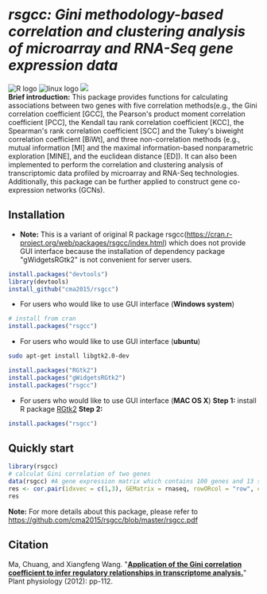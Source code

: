 # ___**rsgcc**: Gini methodology-based correlation and clustering analysis of microarray and RNA-Seq gene expression data___ </br>
![](https://halobi.com/wp-content/uploads/2016/08/r_logo.png "R logo")
![](https://encrypted-tbn2.gstatic.com/images?q=tbn:ANd9GcSvCvZWbl922EJkjahQ5gmTpcvsYr3ujQBpMdyX-YG99vGWfTAmfw "linux logo")
![](https://tctechcrunch2011.files.wordpress.com/2014/06/apple_topic.png?w=220) </br>
**Brief introduction:**
This package provides functions for calculating associations between two genes with five correlation methods(e.g., the Gini correlation coefficient [GCC], the Pearson's product moment correlation coefficient [PCC], the Kendall tau rank correlation coefficient [KCC], the Spearman's rank correlation coefficient [SCC] and the Tukey's biweight correlation coefficient [BiWt], and three non-correlation methods (e.g., mutual information [MI] and the maximal information-based nonparametric exploration [MINE], and the euclidean distance [ED]). It can also been implemented to perform the correlation and clustering analysis of transcriptomic data profiled by microarray and RNA-Seq technologies. Additionally, this package can be further applied to construct gene co-expression networks (GCNs).</br>

## Installation ##
- **Note:** This is a variant of original R package rsgcc(https://cran.r-project.org/web/packages/rsgcc/index.html) which does not provide GUI interface because the installation of dependency package "gWidgetsRGtk2" is not convenient for server users.
```R
install.packages("devtools")
library(devtools)
install_github("cma2015/rsgcc")
```
- For users who would like to use GUI interface (**Windows system**)
```R
# install from cran
install.packages("rsgcc")
```
- For users who would like to use GUI interface (**ubuntu**)
```bash
sudo apt-get install libgtk2.0-dev
```
```R
install.packages("RGtk2")
install.packages("gWidgetsRGtk2")
install.packages("rsgcc")
```
- For users who would like to use GUI interface (**MAC OS X**)
**Step 1:** install R package [RGtk2](https://gist.github.com/sebkopf/9405675)
**Step 2:**
```R
install.packages("rsgcc")
```

## Quickly start
```R
library(rsgcc)
# calculat Gini correlation of two genes
data(rsgcc) #A gene expression matrix which contains 100 genes and 13 samples.
res <- cor.pair(idxvec = c(1,3), GEMatrix = rnaseq, rowORcol = "row", cormethod = "GCC")
res
```
**Note:** For more details about this package, please refer to https://github.com/cma2015/rsgcc/blob/master/rsgcc.pdf


## Citation
Ma, Chuang, and Xiangfeng Wang. "[**Application of the Gini correlation coefficient to infer regulatory relationships in transcriptome analysis.**](http://www.plantphysiol.org/content/early/2012/07/13/pp.112.201962.short)" Plant physiology (2012): pp-112.
